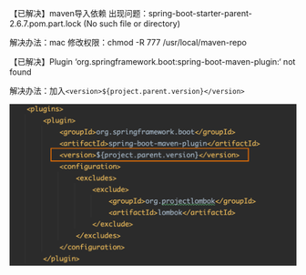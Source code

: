 【已解决】maven导入依赖 出现问题：spring-boot-starter-parent-2.6.7.pom.part.lock (No such file or directory)

解决办法：mac 修改权限：chmod -R 777 /usr/local/maven-repo

【已解决】Plugin ‘org.springframework.boot:spring-boot-maven-plugin:‘ not found

解决办法：加入`<version>${project.parent.version}</version>`

![image-20220428121853402](img/maven%E4%BE%9D%E8%B5%96%E6%B2%A1%E6%9C%89%E9%82%A3%E4%B8%AA%E6%96%87%E4%BB%B6%E6%88%96%E7%9B%AE%E5%BD%95/image-20220428121853402.png)